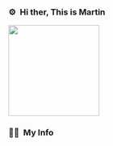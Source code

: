 ### ⚙️ &nbsp;Hi ther, This is Martin
<p align="left">
	<a href="https://github.com/xixiangzouyibian">
	  <img height="180em" src="https://github-readme-stats-eight-theta.vercel.app/api?username=xixiangzouyibian&show_icons=true&theme=vue&include_all_commits=true&count_private=true&hide=contribs"/>
	</a>
</p>

### 🤝🏻 &nbsp;My Info <a href="https://www.linkedin.com/in/zhou-meng-martin-803794112/">
